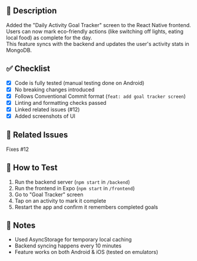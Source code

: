## 📄 Description

Added the "Daily Activity Goal Tracker" screen to the React Native frontend.  
Users can now mark eco-friendly actions (like switching off lights, eating local food) as complete for the day.  
This feature syncs with the backend and updates the user's activity stats in MongoDB.

## ✅ Checklist

- [x] Code is fully tested (manual testing done on Android)
- [x] No breaking changes introduced
- [x] Follows Conventional Commit format (`feat: add goal tracker screen`)
- [x] Linting and formatting checks passed
- [x] Linked related issues (#12)
- [x] Added screenshots of UI

## 🔗 Related Issues
Fixes #12

## 🧪 How to Test

1. Run the backend server (`npm start` in `/backend`)
2. Run the frontend in Expo (`npm start` in `/frontend`)
3. Go to "Goal Tracker" screen
4. Tap on an activity to mark it complete
5. Restart the app and confirm it remembers completed goals

## 📝 Notes

- Used AsyncStorage for temporary local caching
- Backend syncing happens every 10 minutes
- Feature works on both Android & iOS (tested on emulators)
